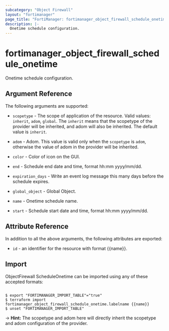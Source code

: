 ```yaml
---
subcategory: "Object Firewall"
layout: "fortimanager"
page_title: "FortiManager: fortimanager_object_firewall_schedule_onetime"
description: |-
  Onetime schedule configuration.
---
```


# fortimanager_object_firewall_schedule_onetime
Onetime schedule configuration.

## Argument Reference


The following arguments are supported:

* `scopetype` - The scope of application of the resource. Valid values: `inherit`, `adom`, `global`. The `inherit` means that the scopetype of the provider will be inherited, and adom will also be inherited. The default value is `inherit`.
* `adom` - Adom. This value is valid only when the `scopetype` is `adom`, otherwise the value of adom in the provider will be inherited.

* `color` - Color of icon on the GUI.
* `end` - Schedule end date and time, format hh:mm yyyy/mm/dd.
* `expiration_days` - Write an event log message this many days before the schedule expires.
* `global_object` - Global Object.
* `name` - Onetime schedule name.
* `start` - Schedule start date and time, format hh:mm yyyy/mm/dd.


## Attribute Reference

In addition to all the above arguments, the following attributes are exported:
* `id` - an identifier for the resource with format {{name}}.

## Import

ObjectFirewall ScheduleOnetime can be imported using any of these accepted formats:
```

$ export "FORTIMANAGER_IMPORT_TABLE"="true"
$ terraform import fortimanager_object_firewall_schedule_onetime.labelname {{name}}
$ unset "FORTIMANAGER_IMPORT_TABLE"
```
-> **Hint:** The scopetype and adom here will directly inherit the scopetype and adom configuration of the provider.

